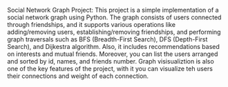 Social Network Graph Project:
This project is a simple implementation of a social network graph using Python. The graph consists of users connected through friendships, and it supports various operations like adding/removing users, establishing/removing friendships, and performing graph traversals such as BFS (Breadth-First Search), DFS (Depth-First Search), and Dijkestra algorithm. Also, it includes recommendations based on interests and mutual friends. Moreover, you can list the users arranged and sorted by id, names, and friends number. Graph visisualiztion is also one of the key features of the project, with it you can visualize teh users their connections and weight of each connection.
